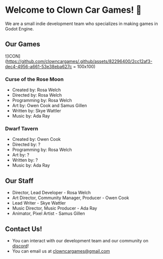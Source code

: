 # Welcome to Clown Car Games! 👋

We are a small indie development team who specializes in making games in Godot Engine.

## Our Games

![ICON](https://github.com/clowncargames/.github/assets/82296400/2cc12af3-dec4-4956-a661-53e38eba627c = 100x100)

### Curse of the Rose Moon

  - Created by: Rosa Welch
  - Directed by: Rosa Welch
  - Programming by: Rosa Welch
  - Art by: Owen Cook and Samus Gillen
  - Written by: Skye Wattler
  - Music by: Ada Ray

### Dwarf Tavern
  - Created by: Owen Cook
  - Directed by: ?
  - Programming by: Rosa Welch
  - Art by: ?
  - Written by: ?
  - Music by: Ada Ray

## Our Staff

- Director, Lead Developer - Rosa Welch
- Art Director, Community Manager, Producer - Owen Cook
- Lead Writer - Skye Wattler
- Music Director, Music Producer - Ada Ray
- Animator, Pixel Artist - Samus Gillen

## Contact Us!

- You can interact with our development team and our community on [discord](https://discord.com/invite/nPj9cNZu2s)!
- You can email us at [clowncargames@gmail.com](https://mail.google.com/mail/u/0/#inbox?compose=CllgCJfnbGzwQsFjgBlsPhZKtcrLPhhnpnkPzwFmRrrZrgNLMVZQrKjzjKngHwpMQFwPrbwgbzL)
